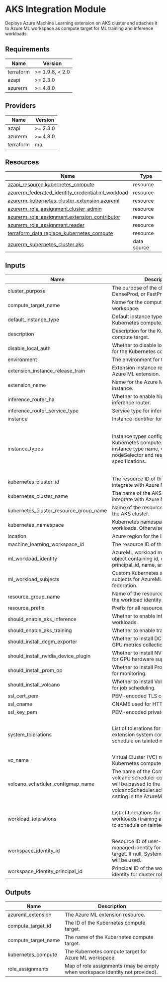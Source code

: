 <!-- BEGIN_TF_DOCS -->
<!-- markdown-table-prettify-ignore-start -->
# AKS Integration Module

Deploys Azure Machine Learning extension on AKS cluster and
attaches it to Azure ML workspace as compute target for
ML training and inference workloads.

## Requirements

| Name | Version |
|------|---------|
| terraform | >= 1.9.8, < 2.0 |
| azapi | >= 2.3.0 |
| azurerm | >= 4.8.0 |

## Providers

| Name | Version |
|------|---------|
| azapi | >= 2.3.0 |
| azurerm | >= 4.8.0 |
| terraform | n/a |

## Resources

| Name | Type |
|------|------|
| [azapi_resource.kubernetes_compute](https://registry.terraform.io/providers/azure/azapi/latest/docs/resources/resource) | resource |
| [azurerm_federated_identity_credential.ml_workload](https://registry.terraform.io/providers/hashicorp/azurerm/latest/docs/resources/federated_identity_credential) | resource |
| [azurerm_kubernetes_cluster_extension.azureml](https://registry.terraform.io/providers/hashicorp/azurerm/latest/docs/resources/kubernetes_cluster_extension) | resource |
| [azurerm_role_assignment.cluster_admin](https://registry.terraform.io/providers/hashicorp/azurerm/latest/docs/resources/role_assignment) | resource |
| [azurerm_role_assignment.extension_contributor](https://registry.terraform.io/providers/hashicorp/azurerm/latest/docs/resources/role_assignment) | resource |
| [azurerm_role_assignment.reader](https://registry.terraform.io/providers/hashicorp/azurerm/latest/docs/resources/role_assignment) | resource |
| [terraform_data.replace_kubernetes_compute](https://registry.terraform.io/providers/hashicorp/terraform/latest/docs/resources/data) | resource |
| [azurerm_kubernetes_cluster.aks](https://registry.terraform.io/providers/hashicorp/azurerm/latest/docs/data-sources/kubernetes_cluster) | data source |

## Inputs

| Name | Description | Type | Default | Required |
|------|-------------|------|---------|:--------:|
| cluster\_purpose | The purpose of the cluster: DevTest, DenseProd, or FastProd. | `string` | n/a | yes |
| compute\_target\_name | Name for the compute target in ML workspace. | `string` | n/a | yes |
| default\_instance\_type | Default instance type for the Kubernetes compute. | `string` | n/a | yes |
| description | Description for the Kubernetes compute target. | `string` | n/a | yes |
| disable\_local\_auth | Whether to disable local authentication for the Kubernetes compute target. | `bool` | n/a | yes |
| environment | The environment for the deployment. | `string` | n/a | yes |
| extension\_instance\_release\_train | Extension instance release train for Azure ML extension. | `string` | n/a | yes |
| extension\_name | Name for the Azure ML extension instance. | `string` | n/a | yes |
| inference\_router\_ha | Whether to enable high availability for inference router. | `bool` | n/a | yes |
| inference\_router\_service\_type | Service type for inference router. | `string` | n/a | yes |
| instance | Instance identifier for the deployment. | `string` | n/a | yes |
| instance\_types | Instance types configuration for Kubernetes compute. Key is the instance type name, value contains nodeSelector and resource specifications. | ```map(object({ nodeSelector = optional(map(string)) resources = optional(object({ requests = optional(map(string)) limits = optional(map(string)) })) }))``` | n/a | yes |
| kubernetes\_cluster\_id | The resource ID of the AKS cluster to integrate with Azure ML. | `string` | n/a | yes |
| kubernetes\_cluster\_name | The name of the AKS cluster to integrate with Azure ML. | `string` | n/a | yes |
| kubernetes\_cluster\_resource\_group\_name | Name of the resource group containing the AKS cluster. | `string` | n/a | yes |
| kubernetes\_namespace | Kubernetes namespace for ML workloads. Otherwise, 'azureml'. | `string` | n/a | yes |
| location | Azure region for the inference cluster. | `string` | n/a | yes |
| machine\_learning\_workspace\_id | The resource ID of the ML workspace. | `string` | n/a | yes |
| ml\_workload\_identity | AzureML workload managed identity object containing id, client\_id, principal\_id, name, and tenant\_id. | ```object({ id = string principal_id = string })``` | n/a | yes |
| ml\_workload\_subjects | Custom Kubernetes service account subjects for AzureML workload federation. | `list(string)` | n/a | yes |
| resource\_group\_name | Name of the resource group containing the workload identity. | `string` | n/a | yes |
| resource\_prefix | Prefix for all resource names. | `string` | n/a | yes |
| should\_enable\_aks\_inference | Whether to enable inference workloads. | `bool` | n/a | yes |
| should\_enable\_aks\_training | Whether to enable training workloads. | `bool` | n/a | yes |
| should\_install\_dcgm\_exporter | Whether to install DCGM exporter for GPU metrics collection. | `bool` | n/a | yes |
| should\_install\_nvidia\_device\_plugin | Whether to install NVIDIA Device Plugin for GPU hardware support. | `bool` | n/a | yes |
| should\_install\_prom\_op | Whether to install Prometheus operator for monitoring. | `bool` | n/a | yes |
| should\_install\_volcano | Whether to install Volcano scheduler for job scheduling. | `bool` | n/a | yes |
| ssl\_cert\_pem | PEM-encoded TLS certificate chain. | `string` | n/a | yes |
| ssl\_cname | CNAME used for HTTPS endpoint. | `string` | n/a | yes |
| ssl\_key\_pem | PEM-encoded private key. | `string` | n/a | yes |
| system\_tolerations | List of tolerations for AzureML extension system components to schedule on tainted nodes. | ```list(object({ key = optional(string) operator = string value = optional(string) effect = optional(string) }))``` | n/a | yes |
| vc\_name | Virtual Cluster (VC) name for advanced Kubernetes compute configuration. | `string` | n/a | yes |
| volcano\_scheduler\_configmap\_name | The name of the ConfigMap for volcano scheduler configuration. This will be passed to the volcanoScheduler.schedulerConfigMap setting in the AzureML extension. | `string` | n/a | yes |
| workload\_tolerations | List of tolerations for AzureML workloads (training and inference jobs) to schedule on tainted nodes. | ```list(object({ key = optional(string) operator = string value = optional(string) effect = optional(string) }))``` | n/a | yes |
| workspace\_identity\_id | Resource ID of user-assigned managed identity for the compute target. If null, SystemAssigned identity will be used. | `string` | n/a | yes |
| workspace\_identity\_principal\_id | Principal ID of the workspace managed identity for cluster role assignments. | `string` | n/a | yes |

## Outputs

| Name | Description |
|------|-------------|
| azureml\_extension | The Azure ML extension resource. |
| compute\_target\_id | The ID of the Kubernetes compute target. |
| compute\_target\_name | The name of the Kubernetes compute target. |
| kubernetes\_compute | The Kubernetes compute target for Azure ML workspace. |
| role\_assignments | Map of role assignments (may be empty when workspace identity not provided). |
<!-- markdown-table-prettify-ignore-end -->
<!-- END_TF_DOCS -->
